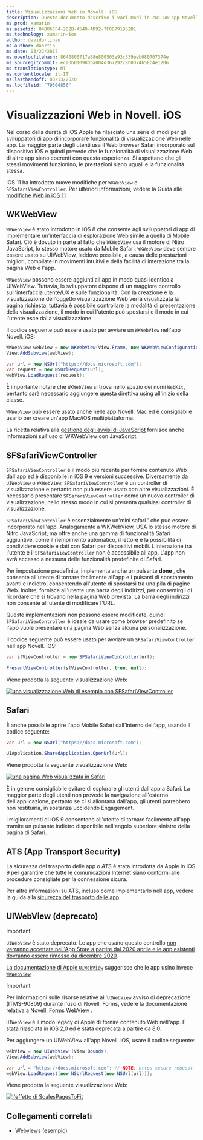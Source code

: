 ```yaml
---
title: Visualizzazioni Web in Novell. iOS
description: Questo documento descrive i vari modi in cui un'app Novell. iOS può visualizzare il contenuto Web. Vengono illustrati WKWebView, SFSafariViewController, Safari e la sicurezza del trasporto app.
ms.prod: xamarin
ms.assetid: 84886CF4-2B2B-4540-AD92-7F0B791952D1
ms.technology: xamarin-ios
author: davidortinau
ms.author: daortin
ms.date: 03/22/2017
ms.openlocfilehash: 8640800717a88e800503e93c339eeb080707374e
ms.sourcegitcommit: eca3b01098dba004d367292c8b0d74b58c4e1206
ms.translationtype: MT
ms.contentlocale: it-IT
ms.lasthandoff: 03/13/2020
ms.locfileid: "79304856"
---
```

# <a name="web-views-in-xamarinios"></a>Visualizzazioni Web in Novell. iOS

Nel corso della durata di iOS Apple ha rilasciato una serie di modi per gli sviluppatori di app di incorporare funzionalità di visualizzazione Web nelle app. La maggior parte degli utenti usa il Web browser Safari incorporato sul dispositivo iOS e quindi prevede che le funzionalità di visualizzazione Web di altre app siano coerenti con questa esperienza. Si aspettano che gli stessi movimenti funzionino, le prestazioni siano uguali e la funzionalità stessa.

iOS 11 ha introdotto nuove modifiche per `WKWebView` e `SFSafariViewController`. Per ulteriori informazioni, vedere la Guida alle [modifiche Web in iOS 11](~/ios/platform/introduction-to-ios11/web.md) .

## <a name="wkwebview"></a>WKWebView

`WKWebView` è stato introdotto in iOS 8 che consente agli sviluppatori di app di implementare un'interfaccia di esplorazione Web simile a quella di Mobile Safari. Ciò è dovuto in parte al fatto che `WKWebView` usa il motore di Nitro JavaScript, lo stesso motore usato da Mobile Safari. `WKWebView` deve sempre essere usato su UIWebView, laddove possibile, a causa delle prestazioni migliori, compilate in movimenti intuitivi e della facilità di interazione tra la pagina Web e l'app.

`WKWebView` possono essere aggiunti all'app in modo quasi identico a UIWebView. Tuttavia, lo sviluppatore dispone di un maggiore controllo sull'interfaccia utente/UX e sulle funzionalità. Con la creazione e la visualizzazione dell'oggetto visualizzazione Web verrà visualizzata la pagina richiesta, tuttavia è possibile controllare la modalità di presentazione della visualizzazione, il modo in cui l'utente può spostarsi e il modo in cui l'utente esce dalla visualizzazione.  

Il codice seguente può essere usato per avviare un `WKWebView` nell'app Novell. iOS:

```csharp
WKWebView webView = new WKWebView(View.Frame, new WKWebViewConfiguration());
View.AddSubview(webView);

var url = new NSUrl("https://docs.microsoft.com");
var request = new NSUrlRequest(url);
webView.LoadRequest(request);
```

È importante notare che `WKWebView` si trova nello spazio dei nomi `WebKit`, pertanto sarà necessario aggiungere questa direttiva using all'inizio della classe.

`WKWebView` può essere usato anche nelle app Novell. Mac ed è consigliabile usarlo per creare un'app Mac/iOS multipiattaforma.

La ricetta relativa alla [gestione degli avvisi di JavaScript](https://github.com/xamarin/recipes/tree/master/Recipes/ios/content_controls/web_view/handle_javascript_alerts) fornisce anche informazioni sull'uso di WKWebView con JavaScript.

## <a name="sfsafariviewcontroller"></a>SFSafariViewController

 `SFSafariViewController` è il modo più recente per fornire contenuto Web dall'app ed è disponibile in iOS 9 e versioni successive. Diversamente da `UIWebView` o `WKWebView`, `SFSafariViewController` è un controller di visualizzazione e pertanto non può essere usato con altre visualizzazioni. È necessario presentare `SFSafariViewController` come un nuovo controller di visualizzazione, nello stesso modo in cui si presenta qualsiasi controller di visualizzazione.

 `SFSafariViewController` è essenzialmente un'mini safari ' che può essere incorporato nell'app. Analogamente a WKWebView, USA lo stesso motore di Nitro JavaScript, ma offre anche una gamma di funzionalità Safari aggiuntive, come il riempimento automatico, il lettore e la possibilità di condividere cookie e dati con Safari per dispositivi mobili. L'interazione tra l'utente e il `SFSafariViewController` non è accessibile all'app. L'app non avrà accesso a nessuna delle funzionalità predefinite di Safari.

Per impostazione predefinita, implementa anche un pulsante **done** , che consente all'utente di tornare facilmente all'app e i pulsanti di spostamento avanti e indietro, consentendo all'utente di spostarsi tra una pila di pagine Web. Inoltre, fornisce all'utente una barra degli indirizzi, per consentirgli di ricordare che si trovano nella pagina Web prevista. La barra degli indirizzi non consente all'utente di modificare l'URL.

Queste implementazioni non possono essere modificate, quindi `SFSafariViewController` è ideale da usare come browser predefinito se l'app vuole presentare una pagina Web senza alcuna personalizzazione.

Il codice seguente può essere usato per avviare un `SFSafariViewController` nell'app Novell. iOS:

```csharp
var sfViewController = new SFSafariViewController(url);

PresentViewController(sfViewController, true, null);
```

Viene prodotta la seguente visualizzazione Web:

[![una visualizzazione Web di esempio con SFSafariViewController](webview-images/sfsafariviewcontroller.png)](webview-images/sfsafariviewcontroller.png#lightbox)

## <a name="safari"></a>Safari

È anche possibile aprire l'app Mobile Safari dall'interno dell'app, usando il codice seguente:

```csharp
var url = new NSUrl("https://docs.microsoft.com");

UIApplication.SharedApplication.OpenUrl(url);
```

Viene prodotta la seguente visualizzazione Web:

[![una pagina Web visualizzata in Safari](webview-images/safari.png)](webview-images/safari.png#lightbox)

È in genere consigliabile evitare di esplorare gli utenti dall'app a Safari. La maggior parte degli utenti non prevede la navigazione all'esterno dell'applicazione, pertanto se ci si allontana dall'app, gli utenti potrebbero non restituirla, in sostanza uccidendo Engagement.

i miglioramenti di iOS 9 consentono all'utente di tornare facilmente all'app tramite un pulsante indietro disponibile nell'angolo superiore sinistro della pagina di Safari.

## <a name="app-transport-security"></a>ATS (App Transport Security)

La sicurezza del trasporto delle app o *ATS* è stata introdotta da Apple in iOS 9 per garantire che tutte le comunicazioni Internet siano conformi alle procedure consigliate per la connessione sicura.

Per altre informazioni su ATS, incluso come implementarlo nell'app, vedere la guida alla [sicurezza del trasporto delle app](~/ios/app-fundamentals/ats.md) .

## <a name="uiwebview-deprecated"></a>UIWebView (deprecato)

> [!IMPORTANT]
> `UIWebView` è stato deprecato. Le app che usano questo controllo [non verranno accettate nell'App Store a partire dal 2020 aprile e le app esistenti dovranno essere rimosse da dicembre 2020](https://developer.apple.com/news/?id=12232019b).
>
> [La documentazione di Apple `UIWebView`](https://developer.apple.com/documentation/uikit/uiwebview) suggerisce che le app usino invece [`WKWebView`](#wkwebview) .

> [!IMPORTANT]
> Per informazioni sulle risorse relative all'`UIWebView` avviso di deprecazione (ITMS-90809) durante l'uso di Novell. Forms, vedere la documentazione relativa a [Novell. Forms WebView](~/xamarin-forms/user-interface/webview.md#uiwebview-deprecation-and-app-store-rejection-itms-90809) .

`UIWebView` è il modo legacy di Apple di fornire contenuto Web nell'app. È stata rilasciata in iOS 2,0 ed è stata deprecata a partire da 8,0.

Per aggiungere un UIWebView all'app Novell. iOS, usare il codice seguente:

```csharp
webView = new UIWebView (View.Bounds);
View.AddSubview(webView);

var url = "https://docs.microsoft.com"; // NOTE: https secure request
webView.LoadRequest(new NSUrlRequest(new NSUrl(url)));
```

Viene prodotta la seguente visualizzazione Web:

[![l'effetto di ScalesPagesToFit](webview-images/webview.png)](webview-images/webview.png#lightbox)

## <a name="related-links"></a>Collegamenti correlati

- [Webviews (esempio)](https://docs.microsoft.com/samples/xamarin/ios-samples/webview)
